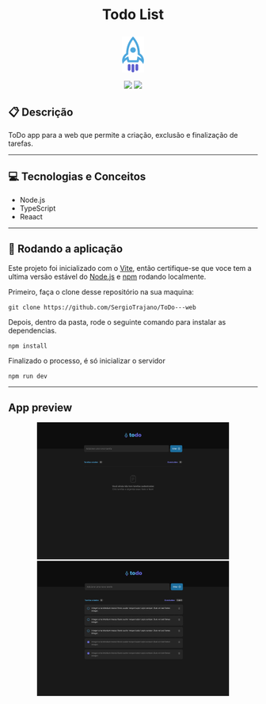 # <p align = "center"> Todo List</p>

<p align="center">
   <img src="https://github.com/SergioTrajano/ToDo---web/blob/main/src/assets/logo.svg"/>
</p>

<p align = "center">
   <img src="https://img.shields.io/badge/author-SergioTrajano-4dae71?style=flat-square" />
   <img src="https://img.shields.io/github/languages/count/SergioTrajano/ToDo---web?color=4dae71&style=flat-square" />
</p>


##  :clipboard: Descrição

ToDo app para a web que permite a criação, exclusão e finalização de tarefas.

***

## :computer:	 Tecnologias e Conceitos

- Node.js
- TypeScript
- Reaact

***

## 🏁 Rodando a aplicação

Este projeto foi inicializado com o [Vite](https://vitejs.dev/), então certifique-se que voce tem a ultima versão estável do [Node.js](https://nodejs.org/en/download/) e [npm](https://www.npmjs.com/) rodando localmente.

Primeiro, faça o clone desse repositório na sua maquina:

```
git clone https://github.com/SergioTrajano/ToDo---web
```

Depois, dentro da pasta, rode o seguinte comando para instalar as dependencias.

```
npm install
```

Finalizado o processo, é só inicializar o servidor
```
npm run dev
```

***

## App preview

<p align="center">
   <img src="https://github.com/SergioTrajano/ToDo---web/blob/main/src/assets/appPreview1.png"/>
   <img src="https://github.com/SergioTrajano/ToDo---web/blob/main/src/assets/appPreview2.png"/>
</p>
